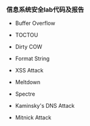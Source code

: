 ### 信息系统安全lab代码及报告

- Buffer Overflow

- TOCTOU

- Dirty COW

- Format String

- XSS Attack

- Meltdown

- Spectre

- Kaminsky's DNS Attack

- Mitnick Attack
